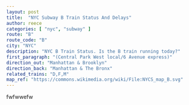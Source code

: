 ```yaml
---
layout: post
title:  "NYC Subway B Train Status And Delays"
author: reece
categories: [ "nyc", "subway" ]
route: "B"
route_code: "B"
city: "NYC"
description: "NYC B Train Status. Is the B train running today?"
first_paragraph: "(Central Park West local/6 Avenue express)"
direction_out: "Manhattan & Brooklyn"
direction_back: "Manhattan & The Bronx"
related_trains: "D,F,M"
map_ref: "https://commons.wikimedia.org/wiki/File:NYCS_map_B.svg"
---
```


fwfwwefw
